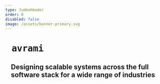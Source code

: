 ```yaml
---
type: JumboHeader
order: 0
disabled: false
image: /assets/banner-primary.svg
---
```


<style>
@keyframes blinker {
  50% {
    opacity: 0;
  }
}
.hackerman {
    text-align: left !important;
    position: relative;
}
.hackerman * {
    display: inline-block;
    font-family: "JetBrains Mono",monospace;
}
.hackerman * {
    margin-left: 1.2ch;
}
.hackerman.output {
    border-left: 1px solid white;
    border-radius: 4px;
    padding-left: 1.2ch;
}
.hackerman.prompt:after {
    display: inline-block;
    width: 100%;
    height: 2px;
    border-radius: 2px;
    position: absolute;
    bottom: -10px;
    content: '';
    left: 6px;
}
.hackerman.prompt:before {
    fill: #FFF;
    animation: blinker 1s step-end infinite;
    content: url("data:image/svg+xml,%3Csvg class='before' fill='white' xmlns='http://www.w3.org/2000/svg' viewBox='0 0 320 512'%3E%3Cpath d='M96 480c-8.188 0-16.38-3.125-22.62-9.375c-12.5-12.5-12.5-32.75 0-45.25L242.8 256L73.38 86.63c-12.5-12.5-12.5-32.75 0-45.25s32.75-12.5 45.25 0l192 192c12.5 12.5 12.5 32.75 0 45.25l-192 192C112.4 476.9 104.2 480 96 480z'/%3E%3C/svg%3E");
    position: absolute;
    left: 0;
    top: 5px;
    text-align: left;
    width: .8ch;
}
</style>
<h1 class="hackerman prompt"><b>avrami</b></h1>
<h2 class="hackerman output">
Designing scalable systems across the full software stack for a wide range of industries
</h2>
